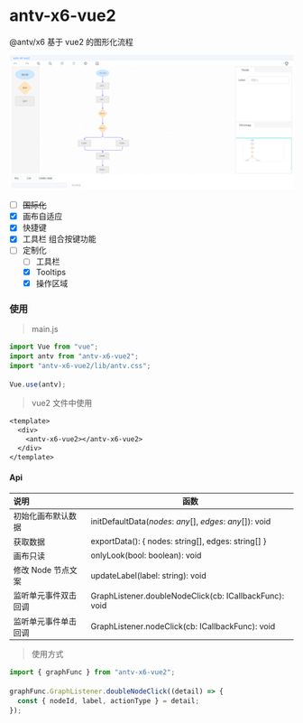 # antv-x6-vue2

@antv/x6 基于 vue2 的图形化流程

![x6-vue2](x6-vue2.png)

- [ ] ~~国际化~~
- [x] 画布自适应
- [x] 快捷键
- [x] 工具栏 组合按键功能
- [ ] 定制化
  - [ ] 工具栏
  - [x] Tooltips
  - [x] 操作区域

### 使用

> main.js

```js
import Vue from "vue";
import antv from "antv-x6-vue2";
import "antv-x6-vue2/lib/antv.css";

Vue.use(antv);
```

> vue2 文件中使用

```vue
<template>
  <div>
    <antv-x6-vue2></antv-x6-vue2>
  </div>
</template>
```

#### Api

| 说明                 | 函数                                                      |
| :------------------- | --------------------------------------------------------- |
| 初始化画布默认数据   | initDefaultData(_nodes_: _any_[], _edges_: _any_[]): void |
| 获取数据             | exportData(): { nodes: string[], edges: string[] }        |
| 画布只读             | onlyLook(bool: boolean): void                             |
| 修改 Node 节点文案   | updateLabel(label: string): void                          |
| 监听单元事件双击回调 | GraphListener.doubleNodeClick(cb: ICallbackFunc): void    |
| 监听单元事件单击回调 | GraphListener.nodeClick(cb: ICallbackFunc): void          |

> 使用方式

```js
import { graphFunc } from "antv-x6-vue2";

graphFunc.GraphListener.doubleNodeClick((detail) => {
  const { nodeId, label, actionType } = detail;
});
```
